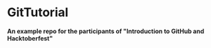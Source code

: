 # GitTutorial
**An example repo for the participants of "Introduction to GitHub and Hacktoberfest"**

